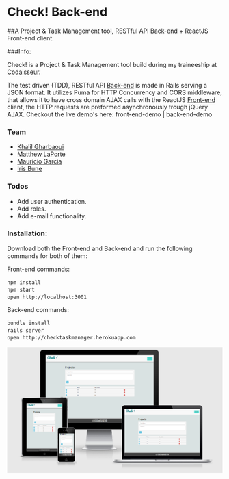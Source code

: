 # Check! Back-end
##A Project & Task Management tool, RESTful API Back-end + ReactJS Front-end client.

###Info:

Check! is a Project & Task Management tool build during my traineeship at [Codaisseur](http://codaisseur.com).

The test driven (TDD), RESTful API [Back-end](https://github.com/khalilgharbaoui/check-taskmanager-back-end-api) is made in Rails serving a JSON format.
It utilizes Puma for HTTP Concurrency and CORS middleware, that allows it to have cross domain AJAX calls with the ReactJS [Front-end](https://github.com/khalilgharbaoui/check-taskmanager-front-end) client, the HTTP requests are preformed asynchronously trough jQuery AJAX.
Checkout the live demo's here: front-end-demo | back-end-demo

### Team

- [Khalil Gharbaoui](https://github.com/khalilgharbaoui)
- [Matthew LaPorte](https://github.com/ml7757)
- [Mauricio Garcia](https://github.com/MauricioGarc1a)
- [Iris Bune](https://github.com/irisbune)



### Todos

- Add user authentication.
- Add roles.
- Add e-mail functionality.

### Installation:

Download both the Front-end and Back-end and run the following commands for both of them:

Front-end commands:

  ```bash
  npm install
  npm start
  open http://localhost:3001
  ```

Back-end commands:

  ```bash
  bundle install
  rails server
  open http://checktaskmanager.herokuapp.com
  ```


![alt tag](https://raw.githubusercontent.com/khalilgharbaoui/check-taskmanager-back-end-api/master/checktaskmanager.png)
